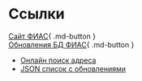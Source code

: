 # Ссылки

[Сайт ФИАС](https://fias.nalog.ru){ .md-button }  
[Обновления БД ФИАС](https://fias.nalog.ru/Frontend){ .md-button }  

* [Онлайн поиск адреса](https://dadata.ru/suggestions/#address)
* [JSON список с обновлениями](https://fias.nalog.ru/WebServices/Public/GetAllDownloadFileInfo)

